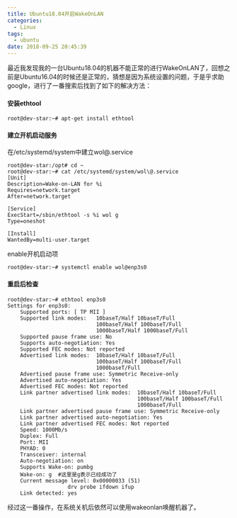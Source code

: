 ```yaml
---
title: Ubuntu18.04开启WakeOnLAN
categories:
  - Linux
tags:
  - ubuntu
date: 2018-09-25 20:45:39
---
```


  最近我发现我的一台Ubuntu18.04的机器不能正常的进行WakeOnLAN了，回想之前是Ubuntu16.04的时候还是正常的，猜想是因为系统设置的问题，于是乎求助google，进行了一番搜索后找到了如下的解决方法：

<!--more-->

#### 安装ethtool

```shell
root@dev-star:~# apt-get install ethtool
```

#### 建立开机启动服务

在/etc/systemd/system中建立wol@.service

```shell
root@dev-star:/opt# cd ~
root@dev-star:~# cat /etc/systemd/system/wol\@.service 
[Unit]
Description=Wake-on-LAN for %i
Requires=network.target
After=network.target

[Service]
ExecStart=/sbin/ethtool -s %i wol g
Type=oneshot

[Install]
WantedBy=multi-user.target
```

enable开机启动项

```shell
root@dev-star:~# systemctl enable wol@enp3s0
```

#### 重启后检查

```shell
root@dev-star:~# ethtool enp3s0
Settings for enp3s0:
	Supported ports: [ TP MII ]
	Supported link modes:   10baseT/Half 10baseT/Full 
	                        100baseT/Half 100baseT/Full 
	                        1000baseT/Half 1000baseT/Full 
	Supported pause frame use: No
	Supports auto-negotiation: Yes
	Supported FEC modes: Not reported
	Advertised link modes:  10baseT/Half 10baseT/Full 
	                        100baseT/Half 100baseT/Full 
	                        1000baseT/Full 
	Advertised pause frame use: Symmetric Receive-only
	Advertised auto-negotiation: Yes
	Advertised FEC modes: Not reported
	Link partner advertised link modes:  10baseT/Half 10baseT/Full 
	                                     100baseT/Half 100baseT/Full 
	                                     1000baseT/Full 
	Link partner advertised pause frame use: Symmetric Receive-only
	Link partner advertised auto-negotiation: Yes
	Link partner advertised FEC modes: Not reported
	Speed: 1000Mb/s
	Duplex: Full
	Port: MII
	PHYAD: 0
	Transceiver: internal
	Auto-negotiation: on
	Supports Wake-on: pumbg
	Wake-on: g  #这里是g表示已经成功了
	Current message level: 0x00000033 (51)
			       drv probe ifdown ifup
	Link detected: yes
```

经过这一番操作，在系统关机后依然可以使用wakeonlan唤醒机器了。